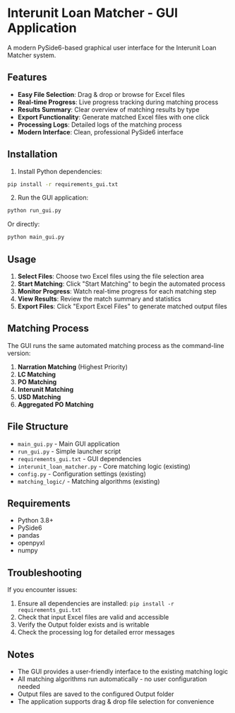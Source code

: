 # Interunit Loan Matcher - GUI Application

A modern PySide6-based graphical user interface for the Interunit Loan Matcher system.

## Features

- **Easy File Selection**: Drag & drop or browse for Excel files
- **Real-time Progress**: Live progress tracking during matching process
- **Results Summary**: Clear overview of matching results by type
- **Export Functionality**: Generate matched Excel files with one click
- **Processing Logs**: Detailed logs of the matching process
- **Modern Interface**: Clean, professional PySide6 interface

## Installation

1. Install Python dependencies:
```bash
pip install -r requirements_gui.txt
```

2. Run the GUI application:
```bash
python run_gui.py
```

Or directly:
```bash
python main_gui.py
```

## Usage

1. **Select Files**: Choose two Excel files using the file selection area
2. **Start Matching**: Click "Start Matching" to begin the automated process
3. **Monitor Progress**: Watch real-time progress for each matching step
4. **View Results**: Review the match summary and statistics
5. **Export Files**: Click "Export Excel Files" to generate matched output files

## Matching Process

The GUI runs the same automated matching process as the command-line version:

1. **Narration Matching** (Highest Priority)
2. **LC Matching** 
3. **PO Matching**
4. **Interunit Matching**
5. **USD Matching**
6. **Aggregated PO Matching**

## File Structure

- `main_gui.py` - Main GUI application
- `run_gui.py` - Simple launcher script
- `requirements_gui.txt` - GUI dependencies
- `interunit_loan_matcher.py` - Core matching logic (existing)
- `config.py` - Configuration settings (existing)
- `matching_logic/` - Matching algorithms (existing)

## Requirements

- Python 3.8+
- PySide6
- pandas
- openpyxl
- numpy

## Troubleshooting

If you encounter issues:

1. Ensure all dependencies are installed: `pip install -r requirements_gui.txt`
2. Check that input Excel files are valid and accessible
3. Verify the Output folder exists and is writable
4. Check the processing log for detailed error messages

## Notes

- The GUI provides a user-friendly interface to the existing matching logic
- All matching algorithms run automatically - no user configuration needed
- Output files are saved to the configured Output folder
- The application supports drag & drop file selection for convenience
